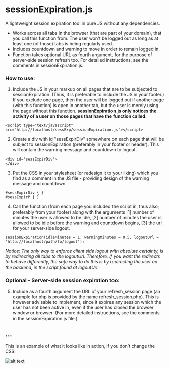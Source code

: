 # sessionExpiration.js
A lightweight session expiration tool in pure JS without any dependencies.

* Works across all tabs in the browser (that are part of your domain), that you call this function from. The user won't be logged out as long as at least one (of those) tabs is being regularly used.
* Includes countdown and warning to move in order to remain logged in.
* Function takes optional URL as fourth argument, for the purpose of server-side session refresh too. For detailed instructions, see the comments in sessionExpiration.js.

### How to use:

1. Include the JS in your markup on all pages that are to be subjected to sessionExpiration. (Thus, it is preferable to include the JS in your footer.) If you exclude one page, then the user will be logged out if another page (with this function) is open in another tab, but the user is merely using the page without this function. **sessionExpiration.js only notices the activity of a user on those pages that have the function called.**

```
<script type="text/javascript" src="http://localhost/sessExp/sessionExpiration.js"></script>
```

2. Create a div with id "sessExpirDiv" somewhere on each page that will be subject to sessionExpiration (preferably in your footer or header). This will contain the warning message and countdown to logout.

```
<div id="sessExpirDiv">
</div>
```

3. Put the CSS in your stylesheet (or redesign it to your liking) which you find as a comment in the JS file - providing design of the warning message and countdown.

```
#sessExpirDiv { }
#sessExpirP { }
```

4. Call the function (from each page you included the script in, thus also; preferably from your footer) along with the arguments [1] number of minutes the user is allowed to be idle, [2] number of minutes the user is allowed to be idle before the warning and countdown begins, [3] the url for your server-side logout.

```
sessionExpiration(idleMinutes = 1, warningMinutes = 0.5, logoutUrl = 'http://localhost/path/to/logout');
```

_Notice: The only way to enforce client side logout with absolute certainty, is by redirecting all tabs to the logoutUrl. Therefore, if you want the redirects to behave differently, the safe way to do this is by redirecting the user on the backend, in the script found at logoutUrl._

### Optional - Server-side session expiration too:

5. Include as a fourth argument the URL of your refresh_session page (an example for php is provided by the name refresh_session.php). This is however advisable to implement, since it expires any session which the user has not been active in, even if the user has closed the browser window or browser. (For more detailed instructions, see the comments in the sessionExpiration.js file.)

...  
---

This is an example of what it looks like in action, if you don't change the CSS:

![alt text](https://i.stack.imgur.com/z0d2n.png)
